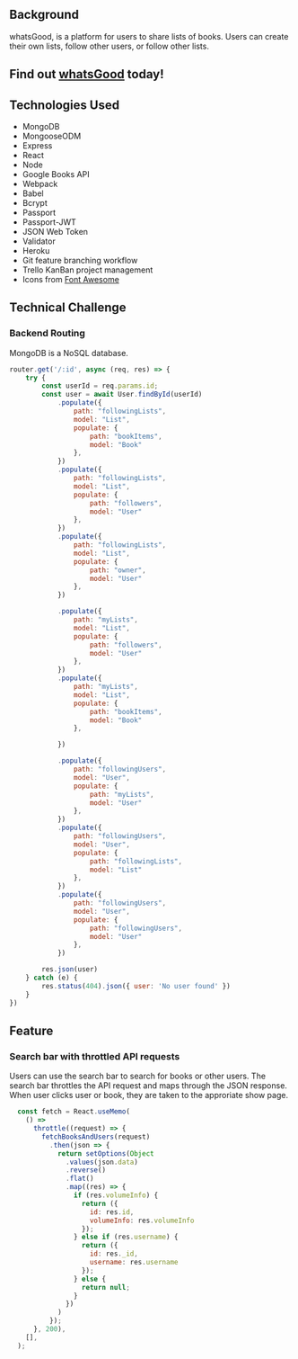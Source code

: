 ## Background

whatsGood, is a platform for users to share lists of books. Users can create their own lists, follow other users, or follow other lists.

## Find out [whatsGood](https://whats-good-now.herokuapp.com/#/) today!

## Technologies Used

- MongoDB
- MongooseODM
- Express
- React
- Node
- Google Books API
- Webpack
- Babel
- Bcrypt
- Passport
- Passport-JWT
- JSON Web Token
- Validator
- Heroku
- Git feature branching workflow
- Trello KanBan project management 
- Icons from [Font Awesome](https://fontawesome.com/)

## Technical Challenge 

### Backend Routing 

MongoDB is a NoSQL database.

```js
router.get('/:id', async (req, res) => {
    try {
        const userId = req.params.id;
        const user = await User.findById(userId)
            .populate({
                path: "followingLists",
                model: "List",
                populate: {
                    path: "bookItems",
                    model: "Book"
                },
            })
            .populate({
                path: "followingLists",
                model: "List",
                populate: {
                    path: "followers",
                    model: "User"
                },
            })
            .populate({
                path: "followingLists",
                model: "List",
                populate: {
                    path: "owner",
                    model: "User"
                },
            })

            .populate({
                path: "myLists",
                model: "List",
                populate: {
                    path: "followers",
                    model: "User"
                },
            })
            .populate({
                path: "myLists",
                model: "List",
                populate: {
                    path: "bookItems",
                    model: "Book"
                },

            })

            .populate({
                path: "followingUsers",
                model: "User",
                populate: {
                    path: "myLists",
                    model: "User"
                },
            })
            .populate({
                path: "followingUsers",
                model: "User",
                populate: {
                    path: "followingLists",
                    model: "List"
                },
            })
            .populate({
                path: "followingUsers",
                model: "User",
                populate: {
                    path: "followingUsers",
                    model: "User"
                },
            })

        res.json(user)
    } catch (e) {
        res.status(404).json({ user: 'No user found' })
    }
})
```

## Feature

### Search bar with throttled API requests

Users can use the search bar to search for books or other users. The search bar throttles the API request and maps through the JSON response. When user clicks user or book, they are taken to the approriate show page.

```js
  const fetch = React.useMemo(
    () =>
      throttle((request) => {
        fetchBooksAndUsers(request)
          .then(json => {
            return setOptions(Object
              .values(json.data)
              .reverse()
              .flat()
              .map((res) => {
                if (res.volumeInfo) {
                  return ({
                    id: res.id,
                    volumeInfo: res.volumeInfo
                  });
                } else if (res.username) {
                  return ({
                    id: res._id,
                    username: res.username
                  });
                } else {
                  return null;
                }
              })
            )
          });
      }, 200),
    [],
  );
```

